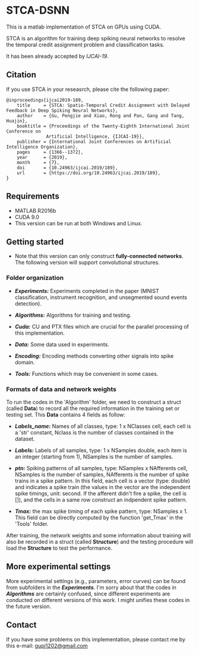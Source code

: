 # STCA-DSNN

This is a matlab implementation of STCA on GPUs using CUDA.

STCA is an algorithm for training deep spiking neural networks to resolve the temporal credit assignment problem and classification tasks.

It has been already accepted by *IJCAI-19*.

## Citation

If you use STCA in your reseasrch, please cite the following paper:

```
@inproceedings{ijcai2019-189,
    title     = {STCA: Spatio-Temporal Credit Assignment with Delayed Feedback in Deep Spiking Neural Networks},
    author    = {Gu, Pengjie and Xiao, Rong and Pan, Gang and Tang, Huajin},
    booktitle = {Proceedings of the Twenty-Eighth International Joint Conference on
               Artificial Intelligence, {IJCAI-19}},
    publisher = {International Joint Conferences on Artificial Intelligence Organization},
    pages     = {1366--1372},
    year      = {2019},
    month     = {7},
    doi       = {10.24963/ijcai.2019/189},
    url       = {https://doi.org/10.24963/ijcai.2019/189},
}
```

## Requirements

- MATLAB R2016b
- CUDA 9.0
- This version can be run at both Windows and Linux.

## Getting started

- Note that this version can only construct **fully-connected networks**. The following version will support convolutional structures.

### Folder organization

- ***Experiments:*** Experiments completed in the paper (MNIST classification, instrument recognition, and unsegmented sound events detection).

- ***Algorithms:*** Algorithms for training and testing.

- ***Cuda:*** CU and PTX files which are crucial for the parallel processing of this implementation.

- ***Data:*** Some data used in experiments.

- ***Encoding:*** Encoding methods converting other signals into spike domain.

- ***Tools:*** Functions which may be convenient in some cases.

### Formats of data and network weights

To run the codes in the 'Algorithm' folder, we need to construct a struct (called **Data**) to record all the required information in the training set or testing set. This **Data** contains 4 fields as follow:

- ***Labels_name:*** Names of all classes, type: 1 x NClasses cell, each cell is a 'str' constant, Nclass is the number of classes contained in the dataset.

- ***Labels:*** Labels of all samples, type: 1 x NSamples double, each item is an integer (starting from 1), NSamples is the number of samples.

- ***ptn:*** Spiking patterns of all samples, type: NSamples x NAfferents cell, NSamples is the number of samples, NAfferents is the number of spike trains in a spike pattern. In this field, each cell is a vector (type: double) and indicates a spike train (the values in the vector are the independent spike timings, unit: second. If the afferent didn't fire a spike, the cell is []), and the cells in a same row construct an indpendent spike pattern. 

- ***Tmax:*** the max spike timing of each spike pattern, type: NSamples x 1. This field can be directly computed by the function 'get_Tmax' in the 'Tools' folder.

After training, the network weights and some information about training will also be recorded in a struct (called **Structure**) and the testing procedure will load the **Structure** to test the performance. 

## More experimental settings

More experimental settings (e.g., parameters, error curves) can be found from subfolders in the ***Experiments***.
I'm sorry about that the codes in ***Algorithms*** are certainly confused, since different experiments are conducted on different versions of this work. 
I might unifies these codes in the future version.

## Contact
If you have some problems on this implementation, please contact me by this e-mail: gupj1202@gmail.com
